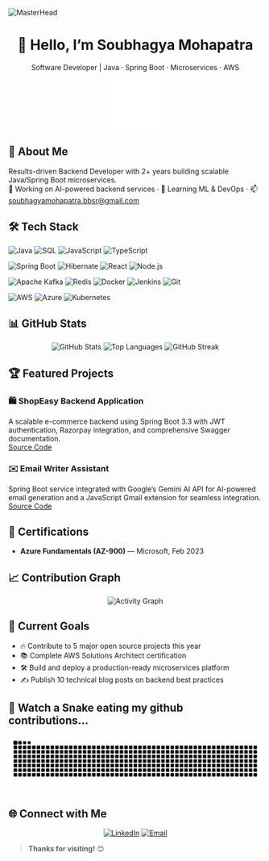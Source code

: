 ![MasterHead](https://camo.githubusercontent.com/069e3ef2850e722ccaef748bf8cdadafeed9fd4a9ee1436daebd7e820f4402a7/68747470733a2f2f666972656261736573746f726167652e676f6f676c65617069732e636f6d2f76302f622f666c6578692d636f64696e672e61707073706f742e636f6d2f6f2f64656d706769372d35323066386435662d363364342d343435332d383832322d6462633134396165323766382e6769663f616c743d6d6564696126746f6b656e3d39316330633762322d393363332d343032392d623031312d316138373033633537333064)
<div align="center">
  <h1>👋 Hello, I’m Soubhagya Mohapatra</h1>
  <p>Software Developer | Java · Spring Boot · Microservices · AWS</p>
  <!-- Make sure you upload a banner image named banner.png in the root of your GitHub profile repo -->
  <img src="Git Logo.gif" alt="Banner" width="100" height="100"/>
</div>

## 🚀 About Me
Results-driven Backend Developer with 2+ years building scalable Java/Spring Boot microservices.  
🔭 Working on AI-powered backend services · 🌱 Learning ML & DevOps · 📫 soubhagyamohapatra.bbsr@gmail.com

## 🛠️ Tech Stack
<!-- Programming Languages -->
![Java](https://img.shields.io/badge/Java-ED8B00?style=for-the-badge&logo=java&logoColor=white)
![SQL](https://img.shields.io/badge/SQL-003545?style=for-the-badge&logo=postgresql&logoColor=white)
![JavaScript](https://img.shields.io/badge/JavaScript-F7DF1E?style=for-the-badge&logo=javascript&logoColor=black)
![TypeScript](https://img.shields.io/badge/TypeScript-007ACC?style=for-the-badge&logo=typescript&logoColor=white)

<!-- Frameworks & Libraries -->
![Spring Boot](https://img.shields.io/badge/Spring_Boot-6DB33F?style=for-the-badge&logo=springboot&logoColor=white)
![Hibernate](https://img.shields.io/badge/Hibernate-59666C?style=for-the-badge&logo=hibernate&logoColor=white)
![React](https://img.shields.io/badge/React-20232A?style=for-the-badge&logo=react&logoColor=61DAFB)
![Node.js](https://img.shields.io/badge/Node.js-43853D?style=for-the-badge&logo=node.js&logoColor=white)

<!-- Tools & Technologies -->
![Apache Kafka](https://img.shields.io/badge/Apache_Kafka-231F20?style=for-the-badge&logo=apachekafka&logoColor=white)
![Redis](https://img.shields.io/badge/Redis-DC382D?style=for-the-badge&logo=redis&logoColor=white)
![Docker](https://img.shields.io/badge/Docker-2496ED?style=for-the-badge&logo=docker&logoColor=white)
![Jenkins](https://img.shields.io/badge/Jenkins-D24939?style=for-the-badge&logo=jenkins&logoColor=white)
![Git](https://img.shields.io/badge/Git-F05032?style=for-the-badge&logo=git&logoColor=white)

<!-- Cloud & DevOps -->
![AWS](https://img.shields.io/badge/AWS-232F3E?style=for-the-badge&logo=amazonaws&logoColor=white)
![Azure](https://img.shields.io/badge/Azure-0089D6?style=for-the-badge&logo=microsoftazure&logoColor=white)
![Kubernetes](https://img.shields.io/badge/Kubernetes-326CE5?style=for-the-badge&logo=kubernetes&logoColor=white)

## 📊 GitHub Stats
<div align="center">
  <img src="https://github-readme-stats.vercel.app/api?username=Soubhagya1919&show_icons=true&theme=tokyonight&include_all_commits=true&count_private=true" alt="GitHub Stats"/>
  <img src="https://github-readme-stats.vercel.app/api/top-langs/?username=Soubhagya1919&layout=compact&theme=tokyonight" alt="Top Languages"/>
  <img src="https://github-readme-streak-stats.herokuapp.com/?user=Soubhagya1919&theme=tokyonight" alt="GitHub Streak"/>
</div>

## 🏆 Featured Projects

### 🛍️ ShopEasy Backend Application  
A scalable e-commerce backend using Spring Boot 3.3 with JWT authentication, Razorpay integration, and comprehensive Swagger documentation.  
[Source Code](https://github.com/Soubhagya1919/ShopEasy-Backend) 

### ✉️ Email Writer Assistant  
Spring Boot service integrated with Google’s Gemini AI API for AI-powered email generation and a JavaScript Gmail extension for seamless integration.  
[Source Code](https://github.com/Soubhagya1919/Smart-Email-Assistant-using-Gemini-AI)  

## 📝 Certifications

- **Azure Fundamentals (AZ-900)** — Microsoft, Feb 2023  

## 📈 Contribution Graph
<div align="center">
  <img src="https://github-readme-activity-graph.vercel.app/graph?username=Soubhagya1919&theme=tokyo-night&hide_border=true" alt="Activity Graph"/>
</div>

## 🎯 Current Goals
- 🔥 Contribute to 5 major open source projects this year  
- 📚 Complete AWS Solutions Architect certification  
- 🛠️ Build and deploy a production-ready microservices platform  
- ✍️ Publish 10 technical blog posts on backend best practices  

## 🐍 Watch a Snake eating my github contributions...

<!--<div align="center">
  <picture>
    <source media="(prefers-color-scheme: dark)" srcset="https://raw.githubusercontent.com/Soubhagya1919/Soubhagya1919/output/github-contribution-grid-snake-dark.svg" />
    <source media="(prefers-color-scheme: light)" srcset="https://raw.githubusercontent.com/Soubhagya1919/Soubhagya1919/output/github-contribution-grid-snake.svg" />
    <img alt="GitHub Contribution Snake" src="https://raw.githubusercontent.com/Soubhagya1919/Soubhagya1919/output/github-contribution-grid-snake.svg" />
  </picture>
</div> -->
<img src="https://raw.githubusercontent.com/Soubhagya1919/Soubhagya1919/output/snake.svg" width = 1500 alt="Snake animation" />

## 🌐 Connect with Me

<div align="center">  
  <a href="https://www.linkedin.com/in/soubhagya-mohapatra-b14a171b5/"><img alt="LinkedIn" src="https://img.shields.io/badge/LinkedIn-0077B5?style=for-the-badge&logo=linkedin&logoColor=white"/></a>  
  <a href="mailto:soubhagyamohapatra.bbsr@gmail.com"><img alt="Email" src="https://img.shields.io/badge/Email-D14836?style=for-the-badge&logo=gmail&logoColor=white"/></a>  
</div>

> **Thanks for visiting!** 😊
